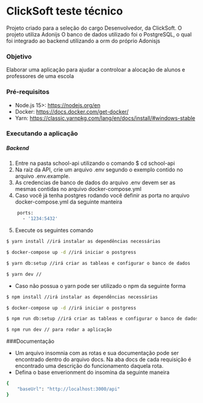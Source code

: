 # ClickSoft teste técnico
Projeto criado para a seleção do cargo Desenvolvedor, da ClickSoft. O projeto utiliza Adonijs O banco de dados utilizado foi o PostgreSQL, o qual foi integrado ao backend utilizando a orm do próprio Adonisjs

### Objetivo
Elaborar uma aplicação para ajudar a controloar a alocação de alunos e professores de uma escola

### Pré-requisitos
* Node.js 15>: https://nodejs.org/en
* Docker: https://docs.docker.com/get-docker/
* Yarn: https://classic.yarnpkg.com/lang/en/docs/install/#windows-stable

### Executando a aplicação
##### Backend
1. Entre na pasta school-api utilizando o comando  $ cd school-api
2. Na raiz da API, crie um arquivo .env segundo o exemplo contido no arquivo .env.example.
3. As credencias de banco de dados do arquivo .env devem ser as mesmas contidas no arquivo docker-compose.yml
4. Caso você já tenha postgres rodando você definir as porta no arquivo docker-compose.yml da seguinte manteira
```bash
    ports:
      - '1234:5432'
```
5. Execute os seguintes comando
```bash
$ yarn install //irá instalar as dependências necessárias

$ docker-compose up -d //irá iniciar o postgress

$ yarn db:setup //irá criar as tableas e configurar o banco de dados

$ yarn dev //
```

* Caso não possua o yarn pode ser utilizado o npm da seguinte forma
```bash
$ npm install //irá instalar as dependências necessárias

$ docker-compose up -d //irá iniciar o postgress

$ npm run db:setup //irá criar as tableas e configurar o banco de dados

$ npm run dev // para rodar a aplicação
```


###Documentação
* Um arquivo insomnia com as rotas e sua documentação pode ser encontrado dentro do arquivo docs. Na aba docs de cada requisição é encontrado uma descrição do funcionamento daquela rota.
* Defina o base enverionment do insomina da seguinte maneira
```bash
{
	"baseUrl": "http://localhost:3000/api"
}
```
  


